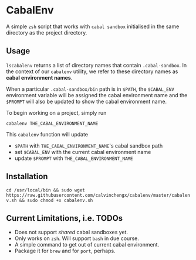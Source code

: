 # CabalEnv

A simple `zsh` script that works with `cabal sandbox` initialised in the same directory as the project directory.  

## Usage

`lscabalenv` returns a list of directory names that contain `.cabal-sandbox`.  In the context of our `cabalenv` utility, we refer to these directory names as **cabal environment names**. 

When a particular `.cabal-sandbox/bin` path is in `$PATH`, the `$CABAL_ENV` environment variable will be assigned the cabal environment name and the `$PROMPT` will also be updated to show the cabal environment name.

To begin working on a project, simply run

`cabalenv THE_CABAL_ENVIRONMENT_NAME`

This `cabalenv` function will update 

* `$PATH` with `THE_CABAL_ENVIRONMENT_NAME`'s cabal sandbox path
* set `$CABAL_ENV` with the current cabal environment name
* update `$PROMPT` with `THE_CABAL_ENVIRONMENT_NAME`

## Installation

`cd /usr/local/bin && sudo wget https://raw.githubusercontent.com/calvinchengx/cabalenv/master/cabalenv.sh && sudo chmod +x cabalenv.sh`

## Current Limitations, i.e. TODOs

* Does not support *shared* cabal sandboxes yet.
* Only works on `zsh`.  Will support `bash` in due course.
* A simple command to get out of current cabal environment.
* Package it for `brew` and for `port`, perhaps.